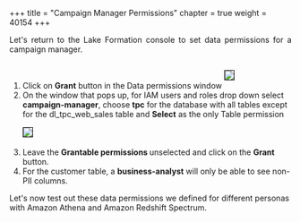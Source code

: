 +++
title = "Campaign Manager Permissions"
chapter = true
weight = 40154
+++

<div style="text-align: justify">
  Let's return to the Lake Formation console to set data permissions for a campaign manager.
  <div style="text-align: left">
    <ol>
      <li> Click on <b>Grant</b> button in the Data permissions window <img src="/images/DataPermissions-Grant.png" style="margin:15px 0px; border:1px solid black"/>
      </li>
      <li> On the window that pops up, for IAM users and roles drop down select <b>campaign-manager</b>, choose <b>tpc</b> for the database with all tables except for the dl_tpc_web_sales table and <b>Select</b> as the only Table permission <img src="/images/campaign-manager-perms.png" style="margin:15px 0px; border:1px solid black"/></li>
      <li> Leave the <b> Grantable permissions </b> unselected and click on the <b>Grant</b> button.</li>
      <li> For the customer table, a <b>business-analyst</b> will only be able to see non-PII columns. </li>
  </ol>
  Let's now test out these data permissions we defined for different personas with Amazon Athena and Amazon Redshift Spectrum.
  </div>
</div>